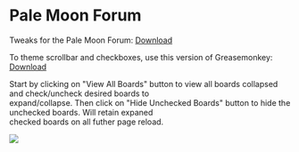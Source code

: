 # Pale Moon Forum
Tweaks for the Pale Moon Forum: <a href="https://raw.githubusercontent.com/srazzano/Pale_Moon_Forum/master/Pale_Moon_Forum.user.js">Download</a>

To theme scrollbar and checkboxes, use this version of Greasemonkey: <a href="https://raw.githubusercontent.com/srazzano/Greasemonkey/master/greasemonkey-PM1.0.2.xpi">Download</a>

Start by clicking on "View All Boards" button to view all boards collapsed and check/uncheck desired boards to<br> expand/collapse. Then click on "Hide Unchecked Boards" button to hide the unchecked boards. Will retain expaned<br> checked boards on all futher page reload.

<img src="https://github.com/srazzano/Images/blob/master/forum2.png"/>
